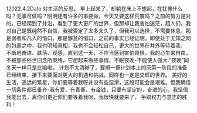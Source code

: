 12022.4.2Date
对生活的反思。
早上起来了，却躺在床上不想起，在犹豫什么吗？无事可做吗？明明还有许多的事要做，今天又要这样荒废吗？之前的努力是对的，已经爬到了井沿，看到了更大更广的世界，但那却让我害怕迷茫，超人们，我对自己是既纯然不自信，我被否定了太多太久了，但我可以选择，不需要休息，那是弱者和凡人的借口，那是懈怠的借口，之前的事实已经证明，即使处于无知之网的包裹之中，我也明知真相，我也不会轻松自己，更大的世界在井外等待着我，
不断地奋进、跌落、观感，直到这一天，不应当感到害怕畏惧，我的心生来自由，不被那些俗世旧念所束缚，它想起来做些事情，不眠夜晚-不能使人强大.“夜晚”同冬天一样只是比喻啦。
计划不太清晰了，要擦一擦计划本上的灰第一阶段的准备已经结束，接下来要面对更大的机遇和挑战，同样也一定是交辉的世界。
美好的生活，遥远的繁星，你们要等着我呀井没有些湿滑，这段可能会是艰难。但我确信一切条件都已备齐-我有爱、有青春、有金钱，只要有坚定的，奋进的心，我坚信我能出去，离你们更近你们要等着我呀，我很快就要来了，
争取权力与意志的胜利！
